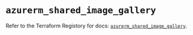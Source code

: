# `azurerm_shared_image_gallery`

Refer to the Terraform Registory for docs: [`azurerm_shared_image_gallery`](https://www.terraform.io/docs/providers/azurerm/r/shared_image_gallery).
